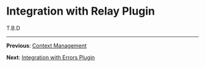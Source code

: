 # Integration with Relay Plugin

T.B.D

---

**Previous**: [Context Management](./02-context-management.md)

**Next**: [Integration with Errors Plugin](./04-integration-with-errors-plugin.md)
